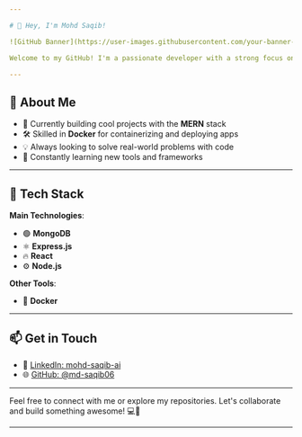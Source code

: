 ```yaml
---

# 👋 Hey, I'm Mohd Saqib!

![GitHub Banner](https://user-images.githubusercontent.com/your-banner-image.png)

Welcome to my GitHub! I'm a passionate developer with a strong focus on full-stack web development. I enjoy building scalable and efficient applications, and I'm always exploring new technologies to improve my craft.

---
```


## 🚀 About Me

- 🔭 Currently building cool projects with the **MERN** stack
- 🛠️ Skilled in **Docker** for containerizing and deploying apps
- 💡 Always looking to solve real-world problems with code
- 🌱 Constantly learning new tools and frameworks

---

## 🔧 Tech Stack

**Main Technologies**:
- 🟢 **MongoDB**
- ⚛️ **Express.js**
- 🔥 **React**
- ⚙️ **Node.js**

**Other Tools**:
- 🐳 **Docker**

---
<!---
## 📈 GitHub Stats

![Mohd Saqib's GitHub Stats](https://github-readme-stats.vercel.app/api?username=md-saqib06&show_icons=true&theme=radical)
---
--->

## 📫 Get in Touch

- 💼 [LinkedIn: mohd-saqib-ai](https://www.linkedin.com/in/mohd-saqib-ai/)
- 🌐 [GitHub: @md-saqib06](https://github.com/md-saqib06)

---

Feel free to connect with me or explore my repositories. Let's collaborate and build something awesome! 💻🚀

---

<!---
md-saqib06/md-saqib06 is a ✨ special ✨ repository because its `README.md` (this file) appears on your GitHub profile.
You can click the Preview link to take a look at your changes.
--->
